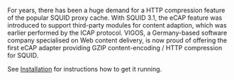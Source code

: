 For years, there has been a huge demand for a HTTP compression feature of the popular SQUID proxy cache. With SQUID 3.1, the eCAP feature was introduced to support third-party modules for content adaption, which was earlier performed by the ICAP protocol. VIGOS, a Germany-based software company specialised on Web content delivery, is now proud of offering the first eCAP adapter providing GZIP content-encoding / HTTP compression for SQUID.

See [Installation](Installation.md) for instructions how to get it running.